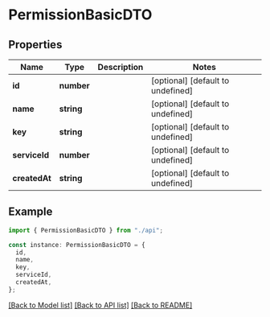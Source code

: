 # PermissionBasicDTO

## Properties

| Name          | Type       | Description | Notes                             |
| ------------- | ---------- | ----------- | --------------------------------- |
| **id**        | **number** |             | [optional] [default to undefined] |
| **name**      | **string** |             | [optional] [default to undefined] |
| **key**       | **string** |             | [optional] [default to undefined] |
| **serviceId** | **number** |             | [optional] [default to undefined] |
| **createdAt** | **string** |             | [optional] [default to undefined] |

## Example

```typescript
import { PermissionBasicDTO } from "./api";

const instance: PermissionBasicDTO = {
  id,
  name,
  key,
  serviceId,
  createdAt,
};
```

[[Back to Model list]](../README.md#documentation-for-models) [[Back to API list]](../README.md#documentation-for-api-endpoints) [[Back to README]](../README.md)
